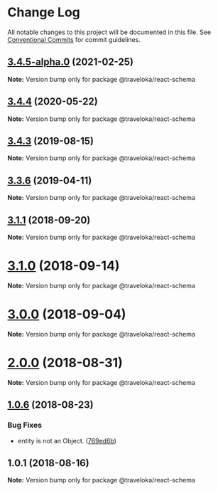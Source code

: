 # Change Log

All notable changes to this project will be documented in this file.
See [Conventional Commits](https://conventionalcommits.org) for commit guidelines.

## [3.4.5-alpha.0](https://github.com/traveloka/react-schema/compare/v3.4.4...v3.4.5-alpha.0) (2021-02-25)

**Note:** Version bump only for package @traveloka/react-schema





<a name="3.4.4"></a>
## [3.4.4](https://github.com/traveloka/react-schema/compare/v3.4.3...v3.4.4) (2020-05-22)

**Note:** Version bump only for package @traveloka/react-schema





<a name="3.4.3"></a>
## [3.4.3](https://github.com/traveloka/react-schema/compare/v3.4.2...v3.4.3) (2019-08-15)

**Note:** Version bump only for package @traveloka/react-schema





<a name="3.3.6"></a>
## [3.3.6](https://github.com/traveloka/react-schema/compare/v3.3.5...v3.3.6) (2019-04-11)

**Note:** Version bump only for package @traveloka/react-schema





<a name="3.1.1"></a>
## [3.1.1](https://github.com/traveloka/react-schema/compare/v3.1.0...v3.1.1) (2018-09-20)

**Note:** Version bump only for package @traveloka/react-schema





<a name="3.1.0"></a>
# [3.1.0](https://github.com/Jekiwijaya/react-schema/compare/v3.0.0...v3.1.0) (2018-09-14)

**Note:** Version bump only for package @traveloka/react-schema





<a name="3.0.0"></a>
# [3.0.0](https://github.com/traveloka/react-schema/compare/v2.0.1...v3.0.0) (2018-09-04)

**Note:** Version bump only for package @traveloka/react-schema





<a name="2.0.0"></a>
# [2.0.0](https://github.com/traveloka/react-schema/compare/v1.0.6...v2.0.0) (2018-08-31)

**Note:** Version bump only for package @traveloka/react-schema





<a name="1.0.6"></a>
## [1.0.6](https://github.com/traveloka/react-schema/compare/v1.0.5...v1.0.6) (2018-08-23)


### Bug Fixes

* entity is not an Object. ([769ed6b](https://github.com/traveloka/react-schema/commit/769ed6b))





<a name="1.0.1"></a>
## 1.0.1 (2018-08-16)

**Note:** Version bump only for package @traveloka/react-schema

